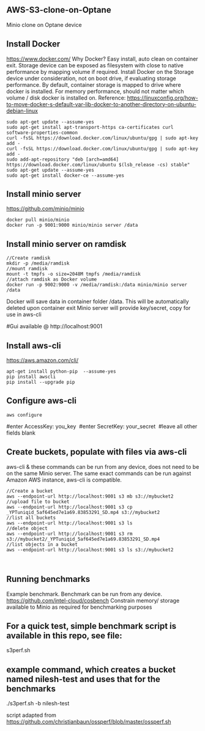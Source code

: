 ## AWS-S3-clone-on-Optane
Minio clone on Optane device

## Install Docker 
https://www.docker.com/
Why Docker? Easy install, auto clean on container exit. Storage device can be exposed as filesystem with close to native performance by mapping volume if required.
Install Docker on the Storage device under consideration, not on boot drive, if evaluating storage performance. By default, container
storage is mapped to drive where docker is installed.
For memory performance, should not matter which volume / disk docker is installed on.
Reference: https://linuxconfig.org/how-to-move-docker-s-default-var-lib-docker-to-another-directory-on-ubuntu-debian-linux
```
sudo apt-get update --assume-yes
sudo apt-get install apt-transport-https ca-certificates curl software-properties-common
curl -fsSL https://download.docker.com/linux/ubuntu/gpg | sudo apt-key add -
curl -fsSL https://download.docker.com/linux/ubuntu/gpg | sudo apt-key add -
sudo add-apt-repository "deb [arch=amd64] https://download.docker.com/linux/ubuntu $(lsb_release -cs) stable"
sudo apt-get update --assume-yes
sudo apt-get install docker-ce --assume-yes
```
## Install minio server
https://github.com/minio/minio
```
docker pull minio/minio
docker run -p 9001:9000 minio/minio server /data
```

## Install minio server on ramdisk
```
//Create ramdisk
mkdir -p /media/ramdisk
//mount ramdisk
mount -t tmpfs -o size=2048M tmpfs /media/ramdisk
//attach ramdisk as Docker volume
docker run -p 9002:9000 -v /media/ramdisk:/data minio/minio server /data
```

Docker will save data in container folder /data. This will be automatically deleted upon container exit
Minio server will provide key/secret, copy for use in aws-cli

#Gui available @ http://localhost:9001

## Install aws-cli
https://aws.amazon.com/cli/
```
apt‑get install python‑pip  --assume-yes
pip install awscli
pip install ‑‑upgrade pip  
```
## Configure aws-cli
```
aws configure
```
#enter AccessKey: you_key 
#enter SecretKey: your_secret 
#leave all other fields blank

## Create buckets, populate with files via aws-cli
aws-cli & these commands can be run from any device, does not need to be on the same Minio server. The same exact commands can be run
against Amazon AWS instance, aws-cli is compatible.
```
//Create a bucket
aws ‑‑endpoint‑url http://localhost:9001 s3 mb s3://mybucket2 
//upload file to bucket
aws --endpoint-url http://localhost:9001 s3 cp _YPTuniqid_5af645ed7e1a69.83853291_SD.mp4 s3://mybucket2
//list all buckets
aws --endpoint-url http://localhost:9001 s3 ls 
//delete object
aws --endpoint-url http://localhost:9001 s3 rm s3://mybucket2/_YPTuniqid_5af645ed7e1a69.83853291_SD.mp4
//list objects in a bucket
aws --endpoint-url http://localhost:9001 s3 ls s3://mybucket2



```

## Running benchmarks
Example benchmark. Benchmark can be run from any device.
https://github.com/intel-cloud/cosbench
Constrain memory/ storage available to Minio as required for benchmarking purposes

## For a quick test, simple benchmark script is available in this repo, see file:
s3perf.sh

## example command, which creates a bucket named nilesh-test and uses that for the benchmarks
./s3perf.sh -b nilesh-test

script adapted from https://github.com/christianbaun/ossperf/blob/master/ossperf.sh
